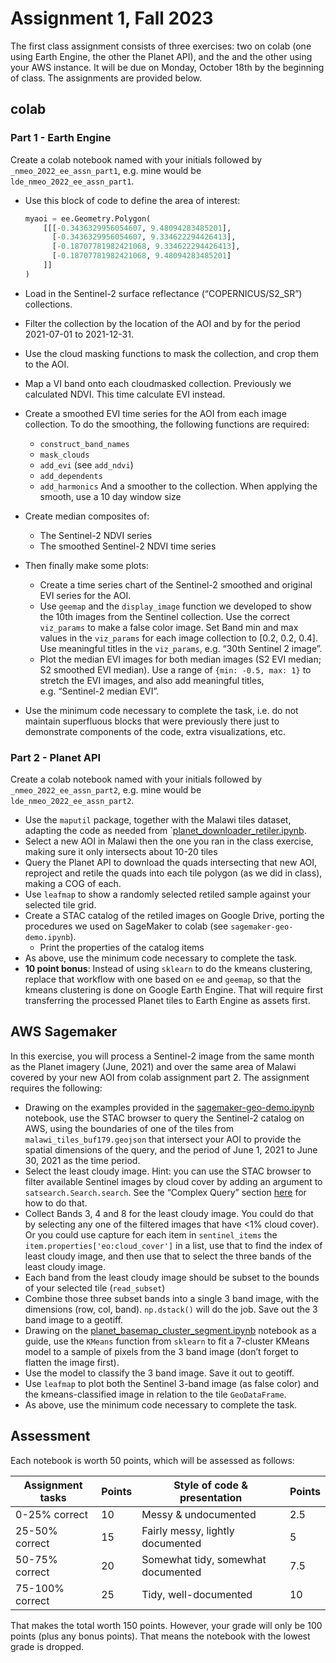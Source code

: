 Assignment 1, Fall 2023
================

The first class assignment consists of three exercises: two on colab
(one using Earth Engine, the other the Planet API), and the and the
other using your AWS instance. It will be due on Monday, October 18th by
the beginning of class. The assignments are provided below.

## colab

### Part 1 - Earth Engine

Create a colab notebook named with your initials followed by
`_nmeo_2022_ee_assn_part1`, e.g. mine would be
`lde_nmeo_2022_ee_assn_part1`.

- Use this block of code to define the area of interest:

  ``` python
  myaoi = ee.Geometry.Polygon(
      [[[-0.3436329956054607, 9.48094283485201],
        [-0.3436329956054607, 9.334622294426413],
        [-0.18707781982421068, 9.334622294426413],
        [-0.18707781982421068, 9.48094283485201]
      ]]
  )    
  ```

- Load in the Sentinel-2 surface reflectance (“COPERNICUS/S2_SR”)
  collections.  

- Filter the collection by the location of the AOI and by for the period
  2021-07-01 to 2021-12-31.

- Use the cloud masking functions to mask the collection, and crop them
  to the AOI.

- Map a VI band onto each cloudmasked collection. Previously we
  calculated NDVI. This time calculate EVI instead.

- Create a smoothed EVI time series for the AOI from each image
  collection. To do the smoothing, the following functions are required:

  - `construct_band_names`
  - `mask_clouds`
  - `add_evi` (see `add_ndvi`)
  - `add_dependents`
  - `add_harmonics` And a smoother to the collection. When applying the
    smooth, use a 10 day window size

- Create median composites of:

  - The Sentinel-2 NDVI series
  - The smoothed Sentinel-2 NDVI time series

- Then finally make some plots:

  - Create a time series chart of the Sentinel-2 smoothed and original
    EVI series for the AOI.
  - Use `geemap` and the `display_image` function we developed to show
    the 10th images from the Sentinel collection. Use the correct
    `viz_params` to make a false color image. Set Band min and max
    values in the `viz_params` for each image collection to \[0.2, 0.2,
    0.4\]. Use meaningful titles in the `viz_params`, e.g. “30th
    Sentinel 2 image”.
  - Plot the median EVI images for both median images (S2 EVI median; S2
    smoothed EVI median). Use a range of `{min: -0.5, max: 1}` to
    stretch the EVI images, and also add meaningful titles,
    e.g. “Sentinel-2 median EVI”.  

- Use the minimum code necessary to complete the task, i.e. do not
  maintain superfluous blocks that were previously there just to
  demonstrate components of the code, extra visualizations, etc.

### Part 2 - Planet API

Create a colab notebook named with your initials followed by
`_nmeo_2022_ee_assn_part2`, e.g. mine would be
`lde_nmeo_2022_ee_assn_part2`.

- Use the `maputil` package, together with the Malawi tiles dataset,
  adapting the code as needed from
  \`[planet_downloader_retiler.ipynb](https://github.com/agroimpacts/nmeo/blob/class/f2023/materials/code/notebooks/planet_downloader_retiler.ipynb).
- Select a new AOI in Malawi then the one you ran in the class exercise,
  making sure it only intersects about 10-20 tiles
- Query the Planet API to download the quads intersecting that new AOI,
  reproject and retile the quads into each tile polygon (as we did in
  class), making a COG of each.
- Use `leafmap` to show a randomly selected retiled sample against your
  selected tile grid.
- Create a STAC catalog of the retiled images on Google Drive, porting
  the procedures we used on SageMaker to colab (see
  `sagemaker-geo-demo.ipynb`).
  - Print the properties of the catalog items
- As above, use the minimum code necessary to complete the task.  
- **10 point bonus**: Instead of using `sklearn` to do the kmeans
  clustering, replace that workflow with one based on `ee` and `geemap`,
  so that the kmeans clustering is done on Google Earth Engine. That
  will require first transferring the processed Planet tiles to Earth
  Engine as assets first.

## AWS Sagemaker

In this exercise, you will process a Sentinel-2 image from the same
month as the Planet imagery (June, 2021) and over the same area of
Malawi covered by your new AOI from colab assignment part 2. The
assignment requires the following:

- Drawing on the examples provided in the
  [sagemaker-geo-demo.ipynb](https://github.com/agroimpacts/nmeo/blob/class/f2023/materials/code/notebooks/sagemaker-geo-demo.ipynb)
  notebook, use the STAC browser to query the Sentinel-2 catalog on AWS,
  using the boundaries of one of the tiles from
  `malawi_tiles_buf179.geojson` that intersect your AOI to provide the
  spatial dimensions of the query, and the period of June 1, 2021 to
  June 30, 2021 as the time period.
- Select the least cloudy image. Hint: you can use the STAC browser to
  filter available Sentinel images by cloud cover by adding an argument
  to `satsearch.Search.search`. See the “Complex Query” section
  [here](https://github.com/sat-utils/sat-search/blob/master/tutorial-1.ipynb)
  for how to do that.
- Collect Bands 3, 4 and 8 for the least cloudy image. You could do that
  by selecting any one of the filtered images that have \<1% cloud
  cover). Or you could use capture for each item in `sentinel_items` the
  `item.properties['eo:cloud_cover']` in a list, use that to find the
  index of least cloudy image, and then use that to select the three
  bands of the least cloudy image.
- Each band from the least cloudy image should be subset to the bounds
  of your selected tile (`read_subset`)
- Combine those three subset bands into a single 3 band image, with the
  dimensions (row, col, band). `np.dstack()` will do the job. Save out
  the 3 band image to a geotiff.
- Drawing on the
  [planet_basemap_cluster_segment.ipynb](https://github.com/agroimpacts/nmeo/blob/class/f2023/materials/code/notebooks/planet_basemap_cluster_segment.ipynb)
  notebook as a guide, use the `KMeans` function from `sklearn` to fit a
  7-cluster KMeans model to a sample of pixels from the 3 band image
  (don’t forget to flatten the image first).
- Use the model to classify the 3 band image. Save it out to geotiff.  
- Use `leafmap` to plot both the Sentinel 3-band image (as false color)
  and the kmeans-classified image in relation to the tile
  `GeoDataFrame`.
- As above, use the minimum code necessary to complete the task.

## Assessment

Each notebook is worth 50 points, which will be assessed as follows:

| Assignment tasks | Points | Style of code & presentation       | Points |
|------------------|--------|------------------------------------|--------|
| 0-25% correct    | 10     | Messy & undocumented               | 2.5    |
| 25-50% correct   | 15     | Fairly messy, lightly documented   | 5      |
| 50-75% correct   | 20     | Somewhat tidy, somewhat documented | 7.5    |
| 75-100% correct  | 25     | Tidy, well-documented              | 10     |

That makes the total worth 150 points. However, your grade will only be
100 points (plus any bonus points). That means the notebook with the
lowest grade is dropped.
